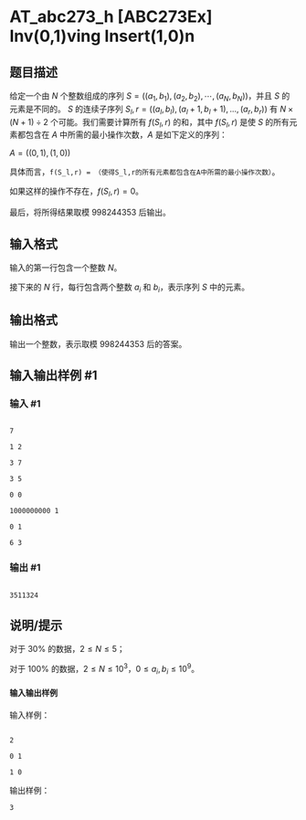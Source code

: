 # AT_abc273_h [ABC273Ex] Inv(0,1)ving Insert(1,0)n

## 题目描述

给定一个由 $N$ 个整数组成的序列 $S=((a_1,b_1),(a_2,b_2),\cdots,(a_N,b_N))$，并且 $S$ 的元素是不同的。 $S$ 的连续子序列 $S_l,r=((a_l,b_l),(a_l+1,b_l+1),...,(a_r,b_r))$ 有 $N×(N+1)\div2$ 个可能。我们需要计算所有 $f(S_l,r)$ 的和，其中 $f(S_l,r)$ 是使 $S$ 的所有元素都包含在 $A$ 中所需的最小操作次数，$A$ 是如下定义的序列：
$A = ((0,1),(1,0))$


具体而言，`f(S_l,r) = （使得S_l,r的所有元素都包含在A中所需的最小操作次数）`。


如果这样的操作不存在，$f(S_l,r) = 0$。


最后，将所得结果取模 $998244353$ 后输出。

## 输入格式

输入的第一行包含一个整数 $N$。


接下来的 $N$ 行，每行包含两个整数 $a_i$ 和 $b_i$，表示序列 $S$ 中的元素。

## 输出格式

输出一个整数，表示取模 $998244353$ 后的答案。

## 输入输出样例 #1

### 输入 #1

```
7
1 2
3 7
3 5
0 0
1000000000 1
0 1
6 3
```

### 输出 #1

```
3511324
```

## 说明/提示

对于 $30\%$ 的数据，$2 \le N \le 5$；
对于 $100\%$ 的数据，$2 \le N \le 10^3，0 \le a_i, b_i \le 10^9$。
#### 输入输出样例

输入样例：

```
2
0 1
1 0
```
输出样例：


`3`